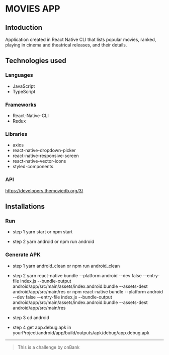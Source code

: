# MOVIES APP

## Intoduction

Application created in React Native CLI that lists popular movies, ranked, playing in cinema and theatrical releases, and their details.

## Technologies used

### Languages

- JavaScript
- TypeScript

### Frameworks

- React-Native-CLI
- Redux

### Libraries

- axios
- react-native-dropdown-picker
- react-native-responsive-screen
- react-native-vector-icons
- styled-components

### API

https://developers.themoviedb.org/3/


## Installations

### Run
- step 1
  yarn start or npm start
  
- step 2
  yarn android or npm run android

### Generate APK

- step 1
yarn android_clean or npm run android_clean

- step 2
yarn react-native bundle --platform android --dev false --entry-file index.js --bundle-output android/app/src/main/assets/index.android.bundle --assets-dest android/app/src/main/res or npm react-native bundle --platform android --dev false --entry-file index.js --bundle-output android/app/src/main/assets/index.android.bundle --assets-dest android/app/src/main/res

- step 3
cd android

- step 4
get app.debug.apk in yourProject/android/app/build/outputs/apk/debug/app.debug.apk



----------

> This is a challenge by onBank
